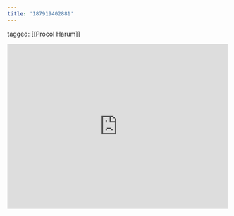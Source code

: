 ```yaml
---
title: '187919402881'
---
```

tagged: [[Procol Harum]]
<iframe allow="accelerometer; autoplay; clipboard-write; encrypted-media; gyroscope; picture-in-picture" allowfullscreen="" frameborder="0" height="375" id="youtube_iframe" src="https://www.youtube.com/embed/Mb3iPP-tHdA?feature=oembed&amp;enablejsapi=1&amp;origin=https://safe.txmblr.com&amp;wmode=opaque" width="500"></iframe>